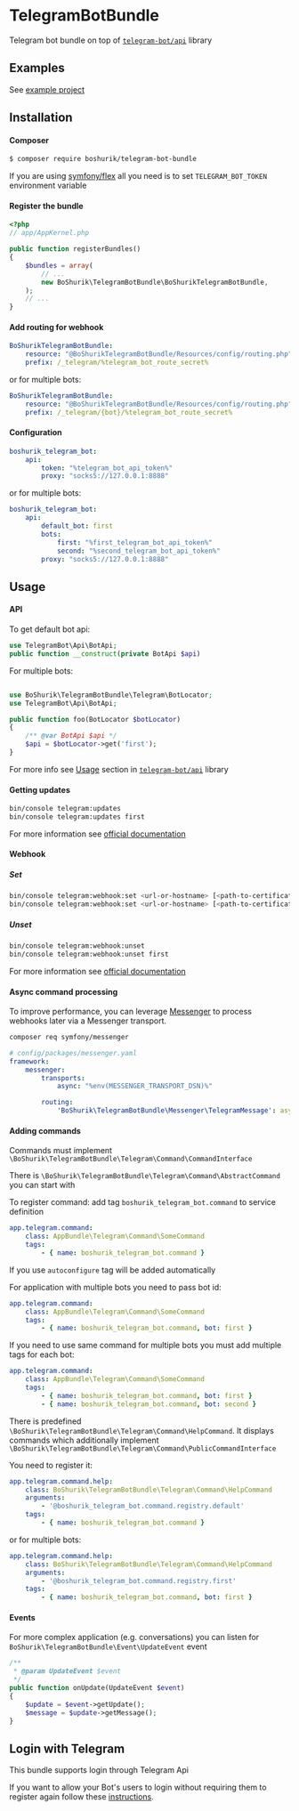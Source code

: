 # TelegramBotBundle

Telegram bot bundle on top of [`telegram-bot/api`][1] library

## Examples

See [example project][5]

## Installation

#### Composer

``` bash
$ composer require boshurik/telegram-bot-bundle
```

If you are using [symfony/flex][6] all you need is to set `TELEGRAM_BOT_TOKEN` environment variable

#### Register the bundle

``` php
<?php
// app/AppKernel.php

public function registerBundles()
{
    $bundles = array(
        // ...
        new BoShurik\TelegramBotBundle\BoShurikTelegramBotBundle,
    );
    // ...
}
```

#### Add routing for webhook

``` yaml
BoShurikTelegramBotBundle:
    resource: "@BoShurikTelegramBotBundle/Resources/config/routing.php"
    prefix: /_telegram/%telegram_bot_route_secret%
```

or for multiple bots:
``` yaml
BoShurikTelegramBotBundle:
    resource: "@BoShurikTelegramBotBundle/Resources/config/routing.php"
    prefix: /_telegram/{bot}/%telegram_bot_route_secret%
```

#### Configuration

``` yaml
boshurik_telegram_bot:
    api:
        token: "%telegram_bot_api_token%"
        proxy: "socks5://127.0.0.1:8888"
```

or for multiple bots:
``` yaml
boshurik_telegram_bot:
    api:
        default_bot: first
        bots:
            first: "%first_telegram_bot_api_token%"
            second: "%second_telegram_bot_api_token%"
        proxy: "socks5://127.0.0.1:8888"
```

## Usage

#### API

To get default bot api:
```php
use TelegramBot\Api\BotApi;
public function __construct(private BotApi $api)
```

For multiple bots:

```php

use BoShurik\TelegramBotBundle\Telegram\BotLocator;
use TelegramBot\Api\BotApi;

public function foo(BotLocator $botLocator)
{
    /** @var BotApi $api */
    $api = $botLocator->get('first');
}
```

For more info see [Usage][2] section in [`telegram-bot/api`][1] library

#### Getting updates

``` bash
bin/console telegram:updates
bin/console telegram:updates first
```

For more information see [official documentation][3]

#### Webhook

##### Set

``` bash
bin/console telegram:webhook:set <url-or-hostname> [<path-to-certificate>]
bin/console telegram:webhook:set <url-or-hostname> [<path-to-certificate>] --bot first
```

##### Unset

``` bash
bin/console telegram:webhook:unset
bin/console telegram:webhook:unset first
```

For more information see [official documentation][4]

#### Async command processing

To improve performance, you can leverage [Messenger][7] to process webhooks later via a Messenger transport.

```bash
composer req symfony/messenger
```

```yaml
# config/packages/messenger.yaml
framework:
    messenger:
        transports:
            async: "%env(MESSENGER_TRANSPORT_DSN)%"

        routing:
            'BoShurik\TelegramBotBundle\Messenger\TelegramMessage': async
```

#### Adding commands

Commands must implement `\BoShurik\TelegramBotBundle\Telegram\Command\CommandInterface`

There is `\BoShurik\TelegramBotBundle\Telegram\Command\AbstractCommand` you can start with

To register command: add tag `boshurik_telegram_bot.command` to service definition
``` yaml
app.telegram.command:
    class: AppBundle\Telegram\Command\SomeCommand
    tags:
        - { name: boshurik_telegram_bot.command }
```

If you use `autoconfigure` tag will be added automatically

For application with multiple bots you need to pass bot id:
``` yaml
app.telegram.command:
    class: AppBundle\Telegram\Command\SomeCommand
    tags:
        - { name: boshurik_telegram_bot.command, bot: first }
```
If you need to use same command for multiple bots you must add multiple tags for each bot:
``` yaml
app.telegram.command:
    class: AppBundle\Telegram\Command\SomeCommand
    tags:
        - { name: boshurik_telegram_bot.command, bot: first }
        - { name: boshurik_telegram_bot.command, bot: second }
```

There is predefined `\BoShurik\TelegramBotBundle\Telegram\Command\HelpCommand`.
It displays commands which additionally implement `\BoShurik\TelegramBotBundle\Telegram\Command\PublicCommandInterface`

You need to register it:
``` yaml
app.telegram.command.help:
    class: BoShurik\TelegramBotBundle\Telegram\Command\HelpCommand
    arguments:
        - '@boshurik_telegram_bot.command.registry.default'
    tags:
        - { name: boshurik_telegram_bot.command }
```
or for multiple bots:
``` yaml
app.telegram.command.help:
    class: BoShurik\TelegramBotBundle\Telegram\Command\HelpCommand
    arguments:
        - '@boshurik_telegram_bot.command.registry.first'
    tags:
        - { name: boshurik_telegram_bot.command, bot: first }
```

#### Events

For more complex application (e.g. conversations) you can listen for `BoShurik\TelegramBotBundle\Event\UpdateEvent` event
``` php
/**
 * @param UpdateEvent $event
 */
public function onUpdate(UpdateEvent $event)
{
    $update = $event->getUpdate();
    $message = $update->getMessage();
}
```

## Login with Telegram

This bundle supports login through Telegram Api

If you want to allow your Bot's users to login without requiring them to register again
follow these [instructions](LOGIN_WITH_TELEGRAM.md).

[1]: https://github.com/TelegramBot/Api
[2]: https://github.com/TelegramBot/Api#usage
[3]: https://core.telegram.org/bots/api#getupdates
[4]: https://core.telegram.org/bots/api#setwebhook
[5]: https://github.com/BoShurik/telegram-bot-example
[6]: https://flex.symfony.com
[7]: https://symfony.com/doc/current/messenger.html

